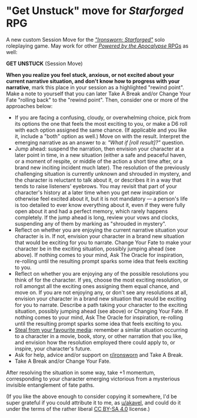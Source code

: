 # "Get Unstuck" move for *Starforged* RPG

A new custom Session Move for the *["Ironsworn: Starforged"][I:S]* solo roleplaying game.
May work for other [*Powered by the Apocalypse* RPGs][PbtA] as well:

[I:S]: https://www.ironswornrpg.com/product-ironsworn-starforged
[PbtA]: https://rpggeek.com/rpgsystem/17185/powered-apocalypse

**GET UNSTUCK** (Session Move)

**When you realize you feel stuck, anxious, or not excited about your current narrative situation,
and don't know how to progress with your narrative**,
mark this place in your session as a highlighted "rewind point".
Make a note to yourself that you can later Take A Break and/or Change Your Fate "rolling back" to the "rewind point".
Then, consider one or more of the approaches below:

* If you are facing a confusing, cloudy, or overwhelming choice,
  pick from its options the one that feels the most exciting to you,
  or make a D6 roll with each option assigned the same chance.
  (If applicable and you like it, include a "both" option as well.)
  Move on with the result.
  Interpret the emerging narrative as an answer to a: *"What if [roll result]?"* question.
* Jump ahead: suspend the narration, then envision your character at a later point in time,
  in a new situation (either a safe and peaceful haven, or a moment of respite,
  or middle of the action a short time after, or a brand new inciting incident much later).
  The resolution of the previously challenging situation is currently unknown and shrouded in mystery,
  and the character is reluctant to talk about it, or describes it in a way that tends to raise listeners' eyebrows.
  You may revisit that part of your character's history at a later time
  when you get new inspiration or otherwise feel excited about it, but it is not mandatory —
  a person's life is too detailed to ever know everything about it,
  even if they were fully open about it and had a perfect memory, which rarely happens completely.
  If the jump ahead is long, review your vows and clocks, suspending any of them by marking as "shrouded in mystery".
* Reflect on whether you are enjoying the current narrative situation your character is in.
  If not, envision your character in a brand new situation that would be exciting for you to narrate.
  Change Your Fate to make your character be in the exciting situation, possibly jumping ahead (see above).
  If nothing comes to your mind, Ask The Oracle for inspiration,
  re-rolling until the resulting prompt sparks some idea that feels exciting to you.
* Reflect on whether you are enjoying any of the possible resolutions you think of for the character.
  If yes, choose the most exciting resolution, or roll amongst all the exciting ones assigning them equal chance, and move on.
  If you are not enjoying any, or don't see any resolutions at all,
  envision your character in a brand new situation that would be exciting for you to narrate.
  Describe a path taking your character to the exciting situation, possibly jumping ahead (see above) or Changing Your Fate.
  If nothing comes to your mind, Ask The Oracle for inspiration,
  re-rolling until the resulting prompt sparks some idea that feels exciting to you.
* [Steal from your favourite media](https://youtu.be/sATK99SNNds?t=653):
  remember a similar situation occurring to a character in a movie, book, story,
  or other narration that you like, and envision how the resolution employed there could apply to,
  or inspire, your character's future.
* Ask for help, advice and/or support on [r/ironsworn](https://old.reddit.com/r/ironsworn) and Take A Break.
* Take A Break and/or Change Your Fate.

After resolving the situation in some way, take +1 momentum,
corresponding to your character emerging victorious from a mysterious invisible entanglement of fate paths.

(If you like the above enough to consider copying it somewhere,
I'd be super grateful if you could attribute it to me, as [u/akavel](https://old.reddit.com/u/akavel),
and could do it under the terms of the rather liberal [CC BY-SA 4.0](https://creativecommons.org/licenses/by-sa/4.0/) license.)
